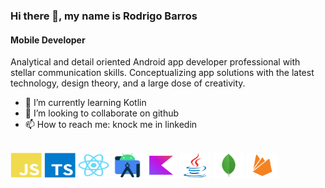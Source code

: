 
### Hi there 👋, my name is Rodrigo Barros
#### Mobile Developer

Analytical and detail oriented Android app developer professional with stellar communication skills. Conceptualizing app solutions with the latest technology, design theory, and a large dose of creativity. 

- 🌱 I’m currently learning Kotlin 
- 👯 I’m looking to collaborate on github 
- 📫 How to reach me: knock me in linkedin


<div style="display: inline_block"><br>
  <img align="center" alt="Rafa-Js" height="40" width="50" src="https://raw.githubusercontent.com/devicons/devicon/master/icons/javascript/javascript-plain.svg">
  <img align="center" alt="Rafa-Ts" height="40" width="50" src="https://raw.githubusercontent.com/devicons/devicon/master/icons/typescript/typescript-plain.svg">
  <img align="center" alt="Rafa-React" height="40" width="50" src="https://raw.githubusercontent.com/devicons/devicon/master/icons/react/react-original.svg">
  <img align="center" alt="Rafa-HTML" height="40" width="50" src="https://raw.githubusercontent.com/devicons/devicon/master/icons/androidstudio/androidstudio-original.svg">
  <img align="center" alt="Rafa-CSS" height="40" width="50" src="https://raw.githubusercontent.com/devicons/devicon/master/icons/kotlin/kotlin-original.svg">
  <img align="center" alt="Rafa-Python" height="40" width="50" src="https://github.com/devicons/devicon/raw/master/icons/java/java-original.svg">
  <img align="center" alt="Rafa-Csharp" height="40" width="50" src="https://github.com/devicons/devicon/raw/master/icons/mongodb/mongodb-original.svg">
  <img align="center" alt="Rafa-Csharp2" height="40" width="50" src="https://github.com/devicons/devicon/raw/master/icons/firebase/firebase-plain.svg">
</div>
